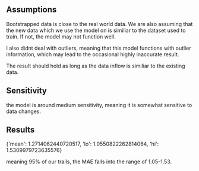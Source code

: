 ## Assumptions

Bootstrapped data is close to the real world data. We are also assuming that the new data which we use the model on is similiar to the dataset used to train. If not, the model may not function well. 

I also didnt deal with outliers, meaning that this model functions with outlier information, which may lead to the occasional highly inaccurate result.

The result should hold as long as the data inflow is similiar to the existing data.

## Sensitivity

the model is around medium sensitivity, meaning it is somewhat sensitive to data changes.

## Results

{'mean': 1.2714062440720517,
 'lo': 1.0550822262814064,
 'hi': 1.5309979723635576}

 meaning 95% of our trails, the MAE falls into the range of 1.05-1.53.